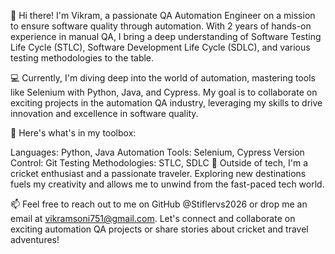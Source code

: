 👋 Hi there! I'm Vikram, a passionate QA Automation Engineer on a mission to ensure software quality through automation. With 2 years of hands-on experience in manual QA, I bring a deep understanding of Software Testing Life Cycle (STLC), Software Development Life Cycle (SDLC), and various testing methodologies to the table.

💻 Currently, I'm diving deep into the world of automation, mastering tools like Selenium with Python, Java, and Cypress. My goal is to collaborate on exciting projects in the automation QA industry, leveraging my skills to drive innovation and excellence in software quality.

🔧 Here's what's in my toolbox:

Languages: Python, Java
Automation Tools: Selenium, Cypress
Version Control: Git
Testing Methodologies: STLC, SDLC
🌟 Outside of tech, I'm a cricket enthusiast and a passionate traveler. Exploring new destinations fuels my creativity and allows me to unwind from the fast-paced tech world.

📫 Feel free to reach out to me on GitHub @Stiflervs2026 or drop me an email at vikramsoni751@gmail.com. Let's connect and collaborate on exciting automation QA projects or share stories about cricket and travel adventures!
